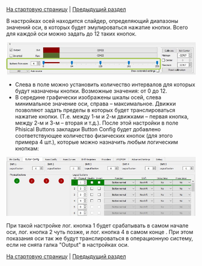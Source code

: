 [На стартовую страницу](../README.md) | [Предыдущий раздел](Подключение-кнопок.md)

В настройках осей находится слайдер, определяющий диапазоны значений оси, в которых будет эмулироваться нажатие кнопки. Всего для каждой оси можно задать до 12 таких кнопок.

![](../images/A3.jpg)
 
* Слева в поле можно установить количество интервалов для которых будут назначены кнопки. Возможные значения: от 0 до 12.
* В середине графически изображены шкалы осей, слева минимальное значение оси, справа – максимальное. Движки позволяют задать пределы в которых будет транслироваться нажатие кнопки. (Т.е. между 1-м и 2-м движками – первая кнопка, между 2-м и 3-м – вторая и т.д.).
После этой настройки в поле Phisical Buttons закладки Button Config будет добавлено соответствующее количество физических кнопок (для этого примера 4 шт.), которые можно назначить любым логическим кнопкам:

![](../images/A4.jpg)
 
При такой настройке лог. кнопка 1 будет срабатывать в самом начале оси, лог. кнопка 2 чуть позже, и лог. кнопка 4 в самом конце . При этом показания оси так же будут транслироваться в операционную систему, если не снята галка "Output" в настройках оси.

[На стартовую страницу](../README.md) | [Предыдущий раздел](Подключение-кнопок.md)
